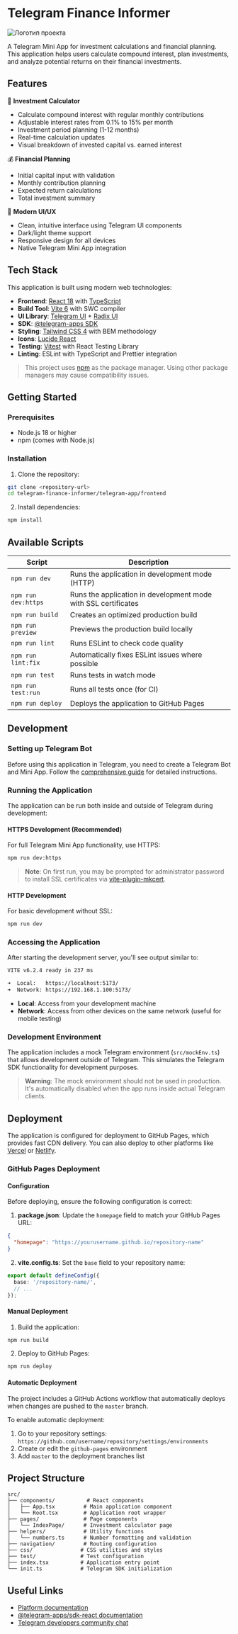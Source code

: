 # Telegram Finance Informer

![Логотип проекта](https://github.com/mkremnev/calc-invest/releases/download/1.0.0/calc-invest-2_imresizer.png)

A Telegram Mini App for investment calculations and financial planning. This application helps users calculate compound interest, plan investments, and analyze potential returns on their financial investments.

## Features

🧮 **Investment Calculator**
- Calculate compound interest with regular monthly contributions
- Adjustable interest rates from 0.1% to 15% per month
- Investment period planning (1-12 months)
- Real-time calculation updates
- Visual breakdown of invested capital vs. earned interest

💰 **Financial Planning**
- Initial capital input with validation
- Monthly contribution planning
- Expected return calculations
- Total investment summary

🎨 **Modern UI/UX**
- Clean, intuitive interface using Telegram UI components
- Dark/light theme support
- Responsive design for all devices
- Native Telegram Mini App integration

## Tech Stack

This application is built using modern web technologies:

- **Frontend**: [React 18](https://react.dev/) with [TypeScript](https://www.typescriptlang.org/)
- **Build Tool**: [Vite 6](https://vitejs.dev/) with SWC compiler
- **UI Library**: [Telegram UI](https://github.com/Telegram-Mini-Apps/TelegramUI) + [Radix UI](https://www.radix-ui.com/)
- **SDK**: [@telegram-apps SDK](https://docs.telegram-mini-apps.com/packages/telegram-apps-sdk/2-x)
- **Styling**: [Tailwind CSS 4](https://tailwindcss.com/) with BEM methodology
- **Icons**: [Lucide React](https://lucide.dev/)
- **Testing**: [Vitest](https://vitest.dev/) with React Testing Library
- **Linting**: ESLint with TypeScript and Prettier integration

> This project uses [npm](https://www.npmjs.com/) as the package manager. Using other package managers may cause compatibility issues.

## Getting Started

### Prerequisites

- Node.js 18 or higher
- npm (comes with Node.js)

### Installation

1. Clone the repository:
```bash
git clone <repository-url>
cd telegram-finance-informer/telegram-app/frontend
```

2. Install dependencies:
```bash
npm install
```

## Available Scripts

| Script | Description |
|--------|-------------|
| `npm run dev` | Runs the application in development mode (HTTP) |
| `npm run dev:https` | Runs the application in development mode with SSL certificates |
| `npm run build` | Creates an optimized production build |
| `npm run preview` | Previews the production build locally |
| `npm run lint` | Runs ESLint to check code quality |
| `npm run lint:fix` | Automatically fixes ESLint issues where possible |
| `npm run test` | Runs tests in watch mode |
| `npm run test:run` | Runs all tests once (for CI) |
| `npm run deploy` | Deploys the application to GitHub Pages |

## Development

### Setting up Telegram Bot

Before using this application in Telegram, you need to create a Telegram Bot and Mini App. Follow the [comprehensive guide](https://docs.telegram-mini-apps.com/platform/creating-new-app) for detailed instructions.

### Running the Application

The application can be run both inside and outside of Telegram during development:

#### HTTPS Development (Recommended)

For full Telegram Mini App functionality, use HTTPS:

```bash
npm run dev:https
```

> **Note**: On first run, you may be prompted for administrator password to install SSL certificates via [vite-plugin-mkcert](https://www.npmjs.com/package/vite-plugin-mkcert).

#### HTTP Development

For basic development without SSL:

```bash
npm run dev
```

### Accessing the Application

After starting the development server, you'll see output similar to:

```bash
VITE v6.2.4 ready in 237 ms

➜  Local:   https://localhost:5173/
➜  Network: https://192.168.1.100:5173/
```

- **Local**: Access from your development machine
- **Network**: Access from other devices on the same network (useful for mobile testing)

### Development Environment

The application includes a mock Telegram environment (`src/mockEnv.ts`) that allows development outside of Telegram. This simulates the Telegram SDK functionality for development purposes.

> **Warning**: The mock environment should not be used in production. It's automatically disabled when the app runs inside actual Telegram clients.

## Deployment

The application is configured for deployment to GitHub Pages, which provides fast CDN delivery. You can also deploy to other platforms like [Vercel](https://vercel.com) or [Netlify](https://netlify.com).

### GitHub Pages Deployment

#### Configuration

Before deploying, ensure the following configuration is correct:

1. **package.json**: Update the `homepage` field to match your GitHub Pages URL:
```json
{
  "homepage": "https://yourusername.github.io/repository-name"
}
```

2. **vite.config.ts**: Set the `base` field to your repository name:
```ts
export default defineConfig({
  base: '/repository-name/',
  // ...
});
```

#### Manual Deployment

1. Build the application:
```bash
npm run build
```

2. Deploy to GitHub Pages:
```bash
npm run deploy
```

#### Automatic Deployment

The project includes a GitHub Actions workflow that automatically deploys when changes are pushed to the `master` branch.

To enable automatic deployment:

1. Go to your repository settings: `https://github.com/username/repository/settings/environments`
2. Create or edit the `github-pages` environment
3. Add `master` to the deployment branches list

## Project Structure

```
src/
├── components/          # React components
│   ├── App.tsx         # Main application component
│   └── Root.tsx        # Application root wrapper
├── pages/              # Page components
│   └── IndexPage/      # Investment calculator page
├── helpers/            # Utility functions
│   └── numbers.ts      # Number formatting and validation
├── navigation/         # Routing configuration
├── css/               # CSS utilities and styles
├── test/              # Test configuration
├── index.tsx          # Application entry point
└── init.ts            # Telegram SDK initialization
```

## Useful Links

- [Platform documentation](https://docs.telegram-mini-apps.com/)
- [@telegram-apps/sdk-react documentation](https://docs.telegram-mini-apps.com/packages/telegram-apps-sdk-react)
- [Telegram developers community chat](https://t.me/devs)
